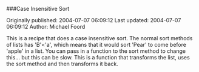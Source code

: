 ###Case Insensitive Sort

Originally published: 2004-07-07 06:09:12
Last updated: 2004-07-07 06:09:12
Author: Michael Foord

This is a recipe that does a case insensitive sort. The normal sort methods of lists has 'B'<'a', which means that it would sort 'Pear' to come before 'apple' in a list. You can pass in a function to the sort method to change this... but this can be slow. This is a function that transforms the list, uses the sort method and then transforms it back.